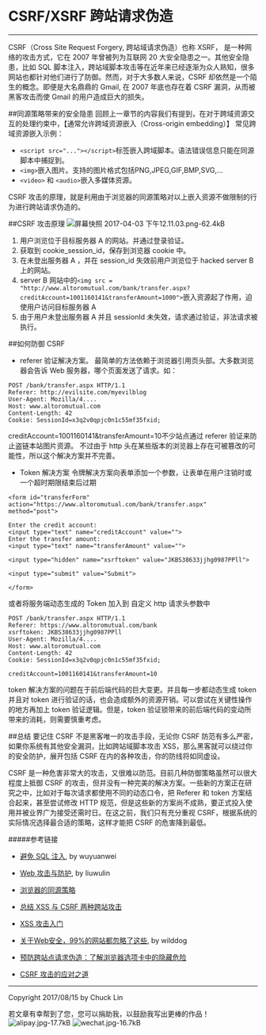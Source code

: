 # CSRF/XSRF 跨站请求伪造


---

CSRF（Cross Site Request Forgery, 跨站域请求伪造）也称 XSRF， 是一种网络的攻击方式，它在 2007 年曾被列为互联网 20 大安全隐患之一。其他安全隐患，比如 SQL 脚本注入，跨站域脚本攻击等在近年来已经逐渐为众人熟知，很多网站也都针对他们进行了防御。然而，对于大多数人来说，CSRF 却依然是一个陌生的概念。即便是大名鼎鼎的 Gmail, 在 2007 年底也存在着 CSRF 漏洞，从而被黑客攻击而使 Gmail 的用户造成巨大的损失。

##同源策略带来的安全隐患
回顾上一章节的内容我们有提到，在对于跨域资源交互的处理约束中，【通常允许跨域资源嵌入（Cross-origin embedding）】
常见跨域资源嵌入示例：

- ```<script src="..."></script>```标签嵌入跨域脚本。语法错误信息只能在同源脚本中捕捉到。
- ```<img>```嵌入图片。支持的图片格式包括PNG,JPEG,GIF,BMP,SVG,...
- ```<video>``` 和 ```<audio>```嵌入多媒体资源。

CSRF 攻击的原理，就是利用由于浏览器的同源策略对以上嵌入资源不做限制的行为进行跨站请求伪造的。

##CSRF 攻击原理
![屏幕快照 2017-04-03 下午12.11.03.png-62.4kB][1]


1. 用户浏览位于目标服务器 A 的网站。并通过登录验证。
2. 获取到 cookie_session_id，保存到浏览器 cookie 中。
3. 在未登出服务器 A ，并在 session_id 失效前用户浏览位于 hacked server B 上的网站。
4. server B 网站中的```<img src = "http://www.altoromutual.com/bank/transfer.aspx?creditAccount=1001160141&transferAmount=1000">```嵌入资源起了作用，迫使用户访问目标服务器 A
5. 由于用户未登出服务器 A 并且 sessionId 未失效，请求通过验证，非法请求被执行。

##如何防御 CSRF
- referer 验证解决方案。
最简单的方法依赖于浏览器引用页头部。大多数浏览器会告诉 Web 服务器，哪个页面发送了请求。如：
```
POST /bank/transfer.aspx HTTP/1.1
Referer: http://evilsite.com/myevilblog
User-Agent: Mozilla/4....
Host: www.altoromutual.com
Content-Length: 42
Cookie: SessionId=x3q2v0qpjc0n1c55mf35fxid;
```
creditAccount=1001160141&transferAmount=10不少站点通过 referer 验证来防止盗链本站图片资源。
不过由于 http 头在某些版本的浏览器上存在可被篡改的可能性，所以这个解决方案并不完善。

- Token 解决方案
令牌解决方案向表单添加一个参数，让表单在用户注销时或一个超时期限结束后过期
```
<form id="transferForm" action="https://www.altoromutual.com/bank/transfer.aspx" method="post">

Enter the credit account:
<input type="text" name="creditAccount" value="">
Enter the transfer amount:
<input type="text" name="transferAmount" value="">

<input type="hidden" name="xsrftoken" value="JKBS38633jjhg0987PPll">

<input type="submit" value="Submit">

</form>
```
或者将服务端动态生成的 Token 加入到 自定义 http 请求头参数中
```
POST /bank/transfer.aspx HTTP/1.1
Referer: https://www.altoromutual.com/bank
xsrftoken: JKBS38633jjhg0987PPll
User-Agent: Mozilla/4....
Host: www.altoromutual.com
Content-Length: 42
Cookie: SessionId=x3q2v0qpjc0n1c55mf35fxid;

creditAccount=1001160141&transferAmount=10
```
token 解决方案的问题在于前后端代码的巨大变更。并且每一步都动态生成 token 并且对 token 进行验证的话，也会造成额外的资源开销。可以尝试在关键性操作的地方再加上 token 验证逻辑。但是，token 验证锁带来的前后端代码的变动所带来的消耗，则需要慎重考虑。

##总结
要记住 CSRF 不是黑客唯一的攻击手段，无论你 CSRF 防范有多么严密，如果你系统有其他安全漏洞，比如跨站域脚本攻击 XSS，那么黑客就可以绕过你的安全防护，展开包括 CSRF 在内的各种攻击，你的防线将如同虚设。

CSRF 是一种危害非常大的攻击，又很难以防范。目前几种防御策略虽然可以很大程度上抵御 CSRF 的攻击，但并没有一种完美的解决方案。一些新的方案正在研究之中，比如对于每次请求都使用不同的动态口令，把 Referer 和 token 方案结合起来，甚至尝试修改 HTTP 规范，但是这些新的方案尚不成熟，要正式投入使用并被业界广为接受还需时日。在这之前，我们只有充分重视 CSRF，根据系统的实际情况选择最合适的策略，这样才能把 CSRF 的危害降到最低。





#####参考链接
- [避免 SQL 注入](https://github.com/astaxie/build-web-application-with-golang/blob/master/zh/09.4.md), by wuyuanwei
- [Web 攻击与防护](http://liuwanlin.info/webgong-ji-yu-fang-hu/), by liuwulin
- [浏览器的同源策略](https://developer.mozilla.org/zh-CN/docs/Web/Security/Same-origin_policy)
- [总结 XSS 与 CSRF 两种跨站攻击](https://blog.tonyseek.com/post/introduce-to-xss-and-csrf/)
- [XSS 攻击入门](http://www.cnblogs.com/bangerlee/archive/2013/04/06/3002142.html)
- [关于Web安全，99%的网站都忽略了这些](https://blog.wilddog.com/?p=290), by wilddog
- [预防跨站点请求伪造：了解浏览器选项卡中的隐藏危险](https://www.ibm.com/developerworks/cn/web/se-appscan-detect-csrf-xsrf/)
- [CSRF 攻击的应对之道](http://www.importnew.com/5839.html)

  [1]: http://static.zybuluo.com/mikumikulch/ta5h6dxooi0wzkkqq1st8y7n/%E5%B1%8F%E5%B9%95%E5%BF%AB%E7%85%A7%202017-04-03%20%E4%B8%8B%E5%8D%8812.11.03.png
  
  
---

Copyright 2017/08/15 by Chuck Lin

若文章有幸帮到了您，您可以捐助我，以鼓励我写出更棒的作品！
![alipay.jpg-17.7kB][99]
![wechat.jpg-16.7kB][98]


[99]: http://static.zybuluo.com/mikumikulch/6g65s5tsspdmsk87a8ariszo/alipay.jpg
[98]: http://static.zybuluo.com/mikumikulch/rk5hldgo4wi9fv23xu3vm8pf/wechat.jpg









